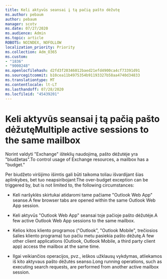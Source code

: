 ```yaml
---
title: Keli aktyvūs seansai į tą pačią pašto dėžutę
ms.author: pebaum
author: pebaum
manager: scotv
ms.date: 07/27/2020
ms.audience: Admin
ms.topic: article
ROBOTS: NOINDEX, NOFOLLOW
localization_priority: Priority
ms.collection: Adm_O365
ms.custom:
- "1836"
- "9000248"
ms.openlocfilehash: d2fd3f20346012baed21efd4900ca4cf73391d91
ms.sourcegitcommit: b10cea11b4975354b91193327b58aa4740d34833
ms.translationtype: MT
ms.contentlocale: lt-LT
ms.lasthandoff: 07/28/2020
ms.locfileid: "45439201"
---
```

# <a name="multiple-active-sessions-to-the-same-mailbox"></a><span data-ttu-id="4005d-102">Keli aktyvūs seansai į tą pačią pašto dėžutę</span><span class="sxs-lookup"><span data-stu-id="4005d-102">Multiple active sessions to the same mailbox</span></span>

<span data-ttu-id="4005d-103">Norint valdyti "Exchange" išteklių naudojimą, pašto dėžutėje yra "biudžetas".</span><span class="sxs-lookup"><span data-stu-id="4005d-103">To control usage of Exchange resources, a mailbox has a "budget."</span></span>

<span data-ttu-id="4005d-104">Per biudžeto viršijimo išimtis gali būti taikoma toliau išvardijant šias aplinkybes, bet tuo neapsiribojant:</span><span class="sxs-lookup"><span data-stu-id="4005d-104">The over-budget exception can be triggered by, but is not limited to, the following circumstances:</span></span>

- <span data-ttu-id="4005d-105">Keli naršyklės skirtukai atidaromi tame pačiame "Outlook Web App" seanse.</span><span class="sxs-lookup"><span data-stu-id="4005d-105">A few browser tabs are opened within the same Outlook Web App session.</span></span>

- <span data-ttu-id="4005d-106">Keli aktyvūs "Outlook Web App" seansai toje pačioje pašto dėžutėje.</span><span class="sxs-lookup"><span data-stu-id="4005d-106">A few active Outlook Web App sessions to the same mailbox.</span></span>

- <span data-ttu-id="4005d-107">Kelios kitos kliento programos ("Outlook", "Outlook Mobile", trečiosios šalies kliento programa) tuo pačiu metu pasiekia pašto dėžutę.</span><span class="sxs-lookup"><span data-stu-id="4005d-107">A few other client applications (Outlook, Outlook Mobile, a third party client app) access the mailbox at the same time.</span></span>

- <span data-ttu-id="4005d-108">Ilgai veikiančios operacijos, pvz., ieškos užklausų vykdymas, atliekamos iš kito aktyvaus pašto dėžutės seanso.</span><span class="sxs-lookup"><span data-stu-id="4005d-108">Long running operations, such as executing search requests, are performed from another active mailbox session.</span></span>

